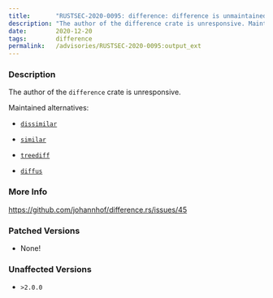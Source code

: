 ```yaml
---
title:       "RUSTSEC-2020-0095: difference: difference is unmaintained"
description: "The author of the difference crate is unresponsive. Maintained alternatives  dissimilarhttpscrates.iocratesdissimilar  similarhttpscrates.iocratessimilar  treediffhttpscrates.iocratestreediff  diffushttpscrates.iocratesdiffus"
date:        2020-12-20
tags:        difference
permalink:   /advisories/RUSTSEC-2020-0095:output_ext
---
```


### Description

The author of the `difference` crate is unresponsive.

Maintained alternatives:

- [`dissimilar`](https://crates.io/crates/dissimilar)

- [`similar`](https://crates.io/crates/similar)

- [`treediff`](https://crates.io/crates/treediff)

- [`diffus`](https://crates.io/crates/diffus)

### More Info

<https://github.com/johannhof/difference.rs/issues/45>

### Patched Versions

- None!


### Unaffected Versions

- `>2.0.0`
